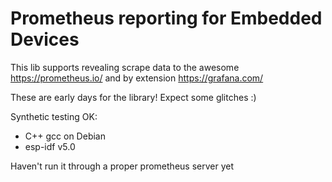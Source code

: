 # Prometheus reporting for Embedded Devices

This lib supports revealing scrape data to the awesome https://prometheus.io/ and by extension https://grafana.com/

These are early days for the library!  Expect some glitches :)

Synthetic testing OK:

- C++ gcc on Debian
- esp-idf v5.0

Haven't run it through a proper prometheus server yet